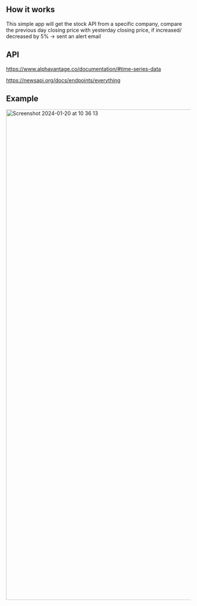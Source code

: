 ## How it works
This simple app will get the stock API from a specific company, compare the previous day closing price with yesterday closing price, if increased/ decreased by 5% -> sent an alert email

## API
https://www.alphavantage.co/documentation/#time-series-data 

https://newsapi.org/docs/endpoints/everything

## Example

<img width="1338" alt="Screenshot 2024-01-20 at 10 36 13" src="https://github.com/CungThinh/Stock_Price_Alert/assets/114906482/2c59c2f0-87a5-4b45-bd22-b4893ad3750b">
